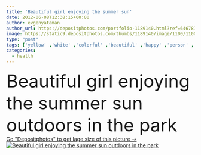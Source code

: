 ```yaml
---
title: 'Beautiful girl enjoying the summer sun'
date: 2012-06-08T12:38:15+00:00
author: evgenyataman
author_url: https://depositphotos.com/portfolio-1189140.html?ref=64678756
image: https://static9.depositphotos.com/thumbs/1189140/image/1100/11003434/api_thumb_450.jpg?forcejpeg=true
type: "post"
tags: ['yellow' ,'white' ,'colorful' ,'beautiful' ,'happy' ,'person' ,'girl' ,'female' ,'young' ,'summer' ,'people' ,'beauty' ,'sunlight' ,'park' ,'freedom' ,'sun' ,'happiness' ,'vitality' ,'nature' ,'orange' ,'sunshine' ,'sunny' ,'health' ,'healthy' ,'natural' ,'wellbeing' ,'sunset' ,'peace' ,'meditation' ,'pure' ,'lifestyle' ,'glow' ,'sunbeam' ,'spa' ,'tranquility' ,'profile' ,'in' ,'vacation' ,'dress' ,'harmony' ,'free' ,'relaxing' ,'enjoying' ,'wellness' ,'carefree' ,'embracing' ,'arms' ,'Holidays' ,'zen' ,'the' ]
categories: 
  - health
---
```

<div aling="center">
            <font size="60"> Beautiful girl enjoying the summer sun outdoors in the park</font>   
</div>
<div>
    <a href='https://depositphotos.com/11003434/stock-photo-beautiful-girl-enjoying-the-summer.html?ref=64678756' target=_blank > Go "Depositphotos" to get lage size of this picture ->
        <img href='https://depositphotos.com/11003434/stock-photo-beautiful-girl-enjoying-the-summer.html?ref=64678756' src='https://static9.depositphotos.com/1189140/1100/i/950/depositphotos_11003434-stock-photo-beautiful-girl-enjoying-the-summer.jpg?forcejpeg=true' alt='Beautiful girl enjoying the summer sun outdoors in the park' >
    </a>
</div>
